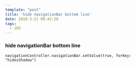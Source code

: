 ```yaml
---
template: "post"
title: 'hide navigationBar bottom line'
date: 2018-3-21 09:42:20
tags: 
  - iOS
---
```



### hide navigationBar bottom line

```
navigationController.navigationBar.setValue(true, forKey: "hidesShadow")
```